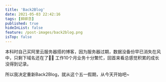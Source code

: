 ```yaml
---
title: 'Back2Blog'
date: 2021-05-03 22:42:16
tags: [碎碎念]
published: true
hideInList: false
feature: /post-images/back2blog.png
isTop: false
---
```

本科时自己买阿里云服务器搭的博客，因为服务器过期，数据没备份早已消失在风中，只剩下域名还在了🤷‍♂
工作10个月业务十分繁忙，回首来看总感觉积累的成长没得到记录。

所以我决定重新Back2Blog，就从这个五一假期，从今天开始吧~